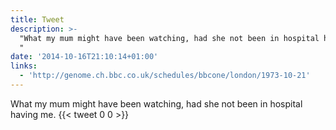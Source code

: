 ```yaml
---
title: Tweet
description: >-
  "What my mum might have been watching, had she not been in hospital having me.
  "
date: '2014-10-16T21:10:14+01:00'
links:
  - 'http://genome.ch.bbc.co.uk/schedules/bbcone/london/1973-10-21'
---
```

What my mum might have been watching, had she not been in hospital having me. 
      {{< tweet 0 0 >}}
    
